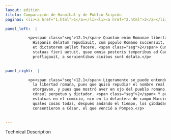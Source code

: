 ```yaml
---
layout: edition
titulo: Comparaçión de Hanníbal y de Publio Scipión
paginas: <li><a href="1.html">1</a></li><li><a href="2.html">2</a></li><li><a href="3.html">3</a></li><li><a href="4.html">4</a></li><li><a href="5.html">5</a></li><li><a href="6.html">6</a></li><li><a href="7.html">7</a></li><li><a href="8.html">8</a></li><li><a href="9.html">9</a></li><li><a href="10.html">10</a></li><li><a href="11.html">11</a></li><li><a href="12.html">12</a></li><li><a href="13.html">13</a></li>

panel_left:  |

          <p><span class="seg">12.1</span> Quantum enim Romanae libertati <span class="tooltip">consuluerit<span class="tooltiptext">consulerit #F #s </span></span> facile intelligi potuit, cum regale nomen ab
            Hispanis delatum repudiauit, cum populo Romano succensuit, quod eum perpetuum consulem
            et dictatorem uellet facere. <span class="seg">2</span> Cum in comitio in rostris in Capitolio sibi
            statuas fieri uetuit, quae omnia posteris temporibus ad Caesarem, qui Pompeium
            profligauit, a seruientibus ciuibus sunt delata.</p>
        

panel_right:  |

          <p><span class="seg">12.1</span> Ligeramente se puede entender quánto él ayudó con obra y con consejo a
            la libertad romana, pues que quiso repudiar el nombre real que los de España le
            otorgavan, y pues que mostró aver en ojo del pueblo romano, porque le quería fazer
            cónsul perpetuo y dictador. <span class="seg">2</span> Y pues que vedó que non se posiessen sus
            estatuas en el comicio, nin en la delantera de campo Marcio, nin en el Capitolio. Las
            quales cosas todas, después andando el tiempo, los çibdadanos puestos en servidumbre
            consentieron a César, el que venció a Pompeo.</p>
        

---
```


Technical Description 
